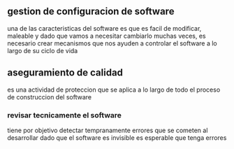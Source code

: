 ## gestion de configuracion de software
una de las caracteristicas del software es que es facil de modificar, maleable y dado que vamos a necesitar cambiarlo muchas veces, es necesario crear mecanismos que nos ayuden a controlar el software a lo largo de su ciclo de vida

## aseguramiento de calidad
es una actividad de proteccion que se aplica a lo largo de todo el proceso de construccion del software

### revisar tecnicamente el software
tiene por objetivo detectar tempranamente errores que se cometen al desarrollar
dado que el software es invisible es esperable que tenga errores